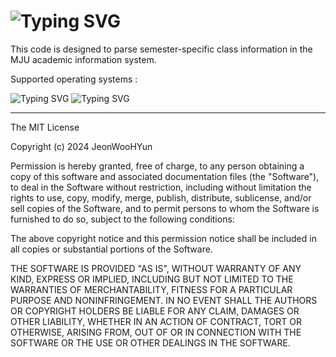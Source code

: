 ![Typing SVG](https://readme-typing-svg.demolab.com?font=Fira+Code&size=40&letterSpacing=0&pause=1000&center=true&vCenter=true&random=false&width=435&lines=MJU-ClassTime)
====

This code is designed to parse semester-specific class information in the MJU academic information system.

Supported operating systems :

![Typing SVG](https://img.shields.io/badge/mac%20os-000000?style=for-the-badge&logo=apple&logoColor=white)
![Typing SVG](https://img.shields.io/badge/Windows-0078D6?style=for-the-badge&logo=windows&logoColor=white)

---
 The MIT License

Copyright (c) 2024 JeonWooHYun

Permission is hereby granted, free of charge, to any person obtaining a copy
of this software and associated documentation files (the "Software"), to deal
in the Software without restriction, including without limitation the rights
to use, copy, modify, merge, publish, distribute, sublicense, and/or sell
copies of the Software, and to permit persons to whom the Software is
furnished to do so, subject to the following conditions:

The above copyright notice and this permission notice shall be included in
all copies or substantial portions of the Software.

THE SOFTWARE IS PROVIDED "AS IS", WITHOUT WARRANTY OF ANY KIND, EXPRESS OR
IMPLIED, INCLUDING BUT NOT LIMITED TO THE WARRANTIES OF MERCHANTABILITY,
FITNESS FOR A PARTICULAR PURPOSE AND NONINFRINGEMENT. IN NO EVENT SHALL THE
AUTHORS OR COPYRIGHT HOLDERS BE LIABLE FOR ANY CLAIM, DAMAGES OR OTHER
LIABILITY, WHETHER IN AN ACTION OF CONTRACT, TORT OR OTHERWISE, ARISING FROM,
OUT OF OR IN CONNECTION WITH THE SOFTWARE OR THE USE OR OTHER DEALINGS IN
THE SOFTWARE.